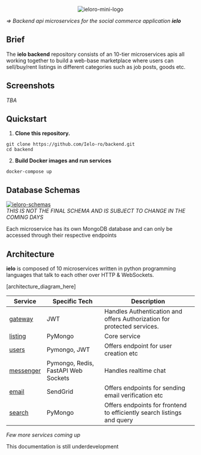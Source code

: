 <p align="center">
<img src="https://i.ibb.co/C7Nm7Qb/ieloro-mini-logo.png" alt="ieloro-mini-logo" border="0">
</p>


<i>=> Backend api microservices for the social commerce application **ielo**
</i>

## Brief

The **ielo backend** repository consists of an 10-tier microservices apis all working together to build a web-base marketplace where users can sell/buy/rent listings in different categories such as job posts, goods etc.

## Screenshots

_TBA_

## Quickstart

1. **Clone this repository.**

```
git clone https://github.com/Ielo-ro/backend.git
cd backend
```

2. **Build Docker images and run services**

```
docker-compose up
```

## Database Schemas

<a href="https://ibb.co/zhRQ1Mq"><img src="https://i.ibb.co/kg85p7N/ieloro-schemas.png" alt="ieloro-schemas" border="0"></a>
<br>
<i>THIS IS NOT THE FINAL SCHEMA AND IS SUBJECT TO CHANGE IN THE COMING DAYS </i>

Each microservice has its own MongoDB database and can only be accessed through their respective endpoints

## Architecture

**ielo** is composed of 10 microservices written in python programming
languages that talk to each other over HTTP & WebSockets.

[architecture_diagram_here]

| Service                              | Specific Tech                       | Description                                                             |
| ------------------------------------ | ----------------------------------- | ----------------------------------------------------------------------- |
| [gateway](./src/gateway_service)     | JWT                                 | Handles Authentication and offers Authorization for protected services. |
| [listing](./src/listing_service)     | PyMongo                             | Core service                                                            |
| [users](./src/)                      | Pymongo, JWT                        | Offers endpoint for user creation etc                                   |
| [messenger](./src/messenger_service) | Pymongo, Redis, FastAPI Web Sockets | Handles realtime chat                                                   |
| [email](./src/email_service)         | SendGrid                            | Offers endpoints for sending email verification etc                     |
| [search](./src/search_service)       | PyMongo                             | Offers endpoints for frontend to efficiently search listings and query  |

<i>Few more services coming up</i>

This documentation is still underdevelopment
